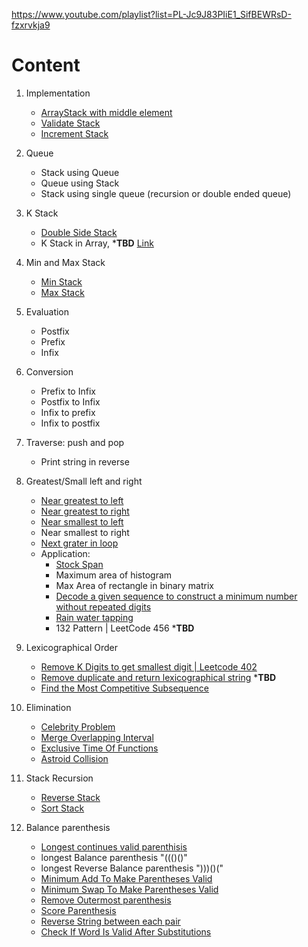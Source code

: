 
https://www.youtube.com/playlist?list=PL-Jc9J83PIiE1_SifBEWRsD-fzxrvkja9

# Content

1. Implementation
    - [ArrayStack with middle element](ArrayStack.java)
    - [Validate Stack](ValidateStack.java)
    - [Increment Stack](IncrementStack.java)

1. Queue
    - Stack using Queue
    - Queue using Stack
    - Stack using single queue (recursion or double ended queue)

1. K Stack
    - [Double Side Stack](DoubleSideStack.java)
    - K Stack in Array, ***TBD** [Link](https://www.youtube.com/watch?v=9x7TYLP3714&list=PLDdcY4olLQk1bZS0OOFLAysk6keprt00U&index=3&ab_channel=CodeLibrary)

1. Min and Max Stack
    - [Min Stack](MinStack.java)
    - [Max Stack](MaxStack.java)

1. Evaluation
    - Postfix
    - Prefix
    - Infix

1. Conversion
    - Prefix to Infix
    - Postfix to Infix
    - Infix to prefix
    - Infix to postfix

1. Traverse: push and pop
    - Print string in reverse

1. Greatest/Small left and right
    - [Near greatest to left](NextGraterElementLeft.java)
    - [Near greatest to right](NextLargestElement.java)
    - [Near smallest to left](NextSmallestLeft.java)
    - Near smallest to right
    - [Next grater in loop](NextLargeInLoop.java)
    - Application:
        - [Stock Span](StockSpanProblem.java)
        - Maximum area of histogram
        - Max Area of rectangle in binary matrix
        - [Decode a given sequence to construct a minimum number without repeated digits](DecodeSeq.java)
        - [Rain water tapping](RainWaterTapping.java)
        - 132 Pattern | LeetCode 456 ***TBD**

1. Lexicographical Order
    - [Remove K Digits to get smallest digit | Leetcode 402](RemoveKDigit.java)
    - [Remove duplicate and return lexicographical string](RemoveDuplicate.java) ***TBD**
    - [Find the Most Competitive Subsequence](MostComSubSeq.java)

1. Elimination
    - [Celebrity Problem](CelebrityProblem.java)
    - [Merge Overlapping Interval](MergeOverlapInterval.java)
    - [Exclusive Time Of Functions](ExclusiveTime.java)
    - [Astroid Collision](AstroidCollision.java)

1. Stack Recursion
    - [Reverse Stack](ReverseStack.java)
    - [Sort Stack](SortStack.java)

1. Balance parenthesis
    - [Longest continues valid parenthisis](LongestValidParentheses.java)
    - longest Balance parenthesis "((()()"
    - longest Reverse Balance parenthesis ")))()("
    - [Minimum Add To Make Parentheses Valid](MinAddtoBalance.java)
    - [Minimum Swap To Make Parentheses Valid](MinSwapBalance.java)
    - [Remove Outermost parenthesis](RemoveOuterMost.java)
    - [Score Parenthesis](ScoreBrackets.java)
    - [Reverse String between each pair](ReverseWhinInPair.java)
    - [Check If Word Is Valid After Substitutions](ValidSubstitution.java)
